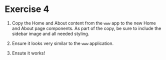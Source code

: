 # Exercise 4

1. Copy the Home and About content from the `www` app to the new Home and About page components. As part of the copy, be sure to include the sidebar image and all needed styling.

2. Ensure it looks very similar to the `www` application.

3. Ensute it works!